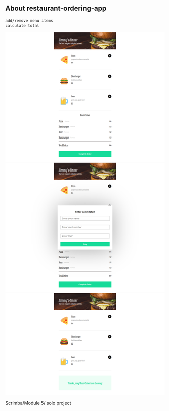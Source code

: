 ## About restaurant-ordering-app
```
add/remove menu items
calculate total
``` 
![Alt text](overview-1.png)
![Alt text](overview-2.png)
![Alt text](overview-3.png)

Scrimba/Module 5/ solo project 
